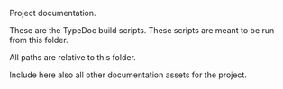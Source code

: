 Project documentation.

These are the TypeDoc build scripts. These scripts are meant to be run
from this folder.

All paths are relative to this folder.

Include here also all other documentation assets for the project.
